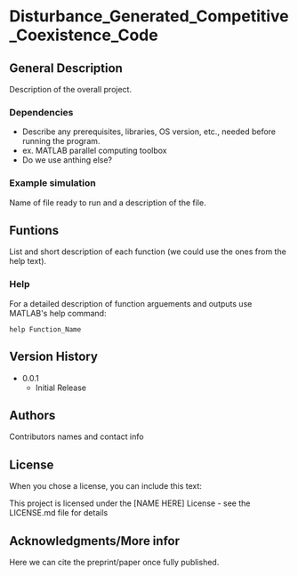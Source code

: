 # Disturbance_Generated_Competitive_Coexistence_Code

## General Description

Description of the overall project.

### Dependencies

* Describe any prerequisites, libraries, OS version, etc., needed before running the program.
* ex. MATLAB parallel computing toolbox
* Do we use anthing else?

### Example simulation

Name of file ready to run and a description of the file. 

## Funtions

List and short description of each function (we could use the ones from the help text).


### Help

For a detailed description of function arguements and outputs use MATLAB's help command:
```
help Function_Name
```

## Version History

* 0.0.1
    * Initial Release

## Authors

Contributors names and contact info



## License

When you chose a license, you can include this text:

This project is licensed under the [NAME HERE] License - see the LICENSE.md file for details

## Acknowledgments/More infor

Here we can cite the preprint/paper once fully published.
